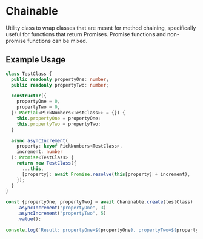 # Chainable

Utility class to wrap classes that are meant for method chaining, specifically useful for functions that return Promises. Promise functions and non-promise functions can be mixed.

## Example Usage

```typescript
class TestClass {
  public readonly propertyOne: number;
  public readonly propertyTwo: number;

  constructor({
    propertyOne = 0,
    propertyTwo = 0,
  }: Partial<PickNumbers<TestClass>> = {}) {
    this.propertyOne = propertyOne;
    this.propertyTwo = propertyTwo;
  }

  async asyncIncrement(
    property: keyof PickNumbers<TestClass>,
    increment: number
  ): Promise<TestClass> {
    return new TestClass({
      ...this,
      [property]: await Promise.resolve(this[property] + increment),
    });
  }
}

const {propertyOne, propertyTwo} = await Chaninable.create(testClass)
    .asyncIncrement("propertyOne", 3)
    .asyncIncrement("propertyTwo", 5)
    .value();

console.log(`Result: propertyOne=${propertyOne}, propertyTwo=${propertyTwo}`); // OUTPUT: "Result: propertyOne=3, propertyTwo=5"
```

